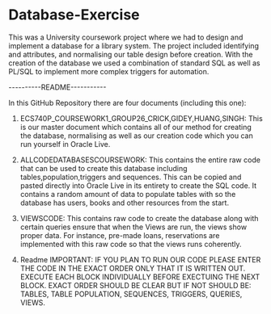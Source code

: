# Database-Exercise
This was a University coursework project where we had to design and implement a database for a library system. The project included identifying and attributes, and normalising our table design before creation. With the creation of the database we used a combination of standard SQL as well as PL/SQL to implement more complex triggers for automation.

----------README-----------

In this GitHub Repository there are four documents (including this one):

1) ECS740P_COURSEWORK1_GROUP26_CRICK,GIDEY,HUANG,SINGH:
	This is our master document which contains all of our method for creating the database, normalising as well as our creation code which you can run yourself in Oracle Live. 

2) ALLCODEDATABASESCOURSEWORK:
	This contains the entire raw code that can be used to create this database including tables,population,triggers and sequences. This can be copied and pasted directly into Oracle Live in its entirety to create the SQL code. It contains a random amount of data to populate tables with so the database has users, books and other resources from the start. 

3) VIEWSCODE:
	This contains raw code to create the database along with certain queries ensure that when the Views are run, the views show proper data. For instance, pre-made loans, reservations are implemented with this raw code so that the views runs coherently. 
 
4) Readme
IMPORTANT: IF YOU PLAN TO RUN OUR CODE PLEASE ENTER THE CODE IN THE EXACT ORDER ONLY THAT IT IS WRITTEN OUT. EXECUTE EACH BLOCK INDIVIDUALLY BEFORE EXECTUING THE NEXT BLOCK.
EXACT ORDER SHOULD BE CLEAR BUT IF NOT SHOULD BE: TABLES, TABLE POPULATION, SEQUENCES, TRIGGERS, QUERIES, VIEWS.
